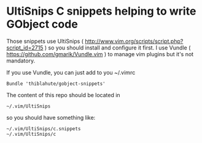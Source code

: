 # UltiSnips C snippets helping to write GObject code

Those snippets use UltiSnips (
http://www.vim.org/scripts/script.php?script_id=2715 ) so you should install
and configure it first. I use Vundle ( https://github.com/gmarik/Vundle.vim )
to manage vim plugins but it's not mandatory.

If you use Vundle, you can just add to you ~/.vimrc

    Bundle 'thiblahute/gobject-snippets'

The content of this repo should be located in

    ~/.vim/UltiSnips

so you should have something like:

    ~/.vim/UltiSnips/c.snippets
    ~/.vim/UltiSnips/c
